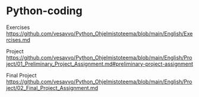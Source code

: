 # Python-coding

Exercises https://github.com/vesavvo/Python_Ohjelmistoteema/blob/main/English/Exercises.md

Project https://github.com/vesavvo/Python_Ohjelmistoteema/blob/main/English/Project/01_Preliminary_Project_Assignment.md#preliminary-project-assignment

Final Project https://github.com/vesavvo/Python_Ohjelmistoteema/blob/main/English/Project/02_Final_Project_Assignment.md
